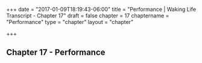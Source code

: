 +++
date = "2017-01-09T18:19:43-06:00"
title = "Performance | Waking Life Transcript - Chapter 17"
draft = false
chapter = 17
chaptername = "Performance"
type = "chapter"
layout = "chapter"

+++

## Chapter 17 - Performance

